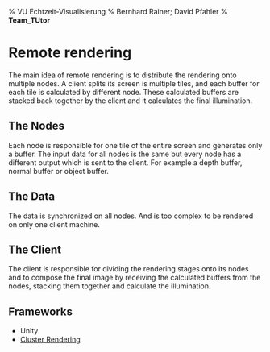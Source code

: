 % VU Echtzeit-Visualisierung
% Bernhard Rainer; David Pfahler
% __Team\_TUtor__

# Remote rendering

The main idea of remote rendering is to distribute the rendering onto multiple nodes. A client splits its screen is multiple tiles, and each buffer for each tile is calculated by different node. These calculated buffers are stacked back together by the client and it calculates the final illumination.

## The Nodes

Each node is responsible for one tile of the entire screen and generates only a buffer. The input data for all nodes is the same but every node has a different output which is sent to the client. For example a depth buffer, normal buffer or object buffer. 

## The Data

The data is synchronized on all nodes. And is too complex to be rendered on only one client machine.

## The Client

The client is responsible for dividing the rendering stages onto its nodes and to compose the final image by receiving the calculated buffers from the nodes, stacking them together and calculate the illumination.

## Frameworks

 * Unity
 * [Cluster Rendering](https://bitbucket.org/Unity-Design/clusterrendering)